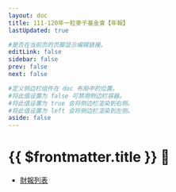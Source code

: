 ```yaml
---
layout: doc
title: 111-120年一粒麥子基金會【年報】
lastUpdated: true

#是否在当前页的页脚显示编辑链接。
editLink: false
sidebar: false
prev: false
next: false

#定义侧边栏组件在 doc 布局中的位置。
#将此值设置为 false 可禁用侧边栏容器。
#将此值设置为 true 会将侧边栏渲染到右侧。
#将此值设置为 left 会将侧边栏渲染到左侧。
aside: false
---
```


# {{ $frontmatter.title }} 💙


- [財報列表](../finace)

<style>

</style>
